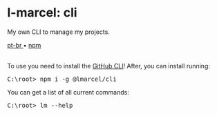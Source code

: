 <div valing="top">
  <h1>l-marcel: <span>cli</span></h1>
  <p>My own CLI to manage my projects.</p>
  <nav>
    <div id="repository-buttons"/>
    <a class="navigation-link disabled" href="https://github.com/L-Marcel/cli/blob/main/README.md" target="__blank__">
      pt-br
    </a>
    <span class="disabled">•</span>
    <a class="navigation-link" href="https://www.npmjs.com/package/@lmarcel/cli" target="__blank__">
      npm
    </a>
  </nav>
</div>

<br/>

<p>To use you need to install the <a href="https://cli.github.com/" target="__target__">GitHub CLI</a>! After, you can install running:</p>
<pre>
C:\root> <span>npm</span> i -g @lmarcel/cli
</pre>

<p>You can get a list of all current commands:</p>
<pre>
C:\root> <span>lm</span> --help
</pre>